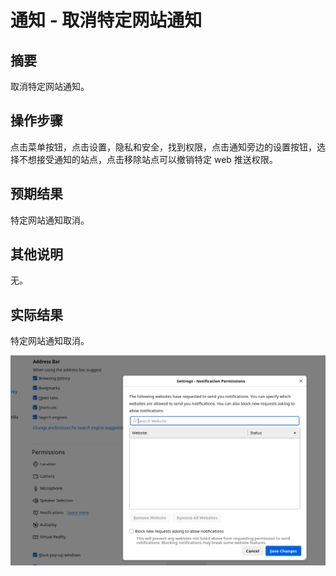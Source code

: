 # 通知 - 取消特定网站通知

## 摘要

取消特定网站通知。

## 操作步骤

点击菜单按钮，点击设置，隐私和安全，找到权限，点击通知旁边的设置按钮，选择不想接受通知的站点，点击移除站点可以撤销特定 web 推送权限。

## 预期结果

特定网站通知取消。

## 其他说明

无。

## 实际结果

特定网站通知取消。

![alt text](image-90.png)